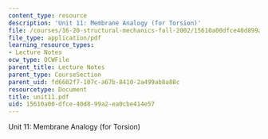 ```yaml
---
content_type: resource
description: 'Unit 11: Membrane Analogy (for Torsion)'
file: /courses/16-20-structural-mechanics-fall-2002/15610a00dfce40d899a2ea0cbe414e57_unit11.pdf
file_type: application/pdf
learning_resource_types:
- Lecture Notes
ocw_type: OCWFile
parent_title: Lecture Notes
parent_type: CourseSection
parent_uid: fd6602f7-107c-a67b-8410-2a499ab8a88c
resourcetype: Document
title: unit11.pdf
uid: 15610a00-dfce-40d8-99a2-ea0cbe414e57
---
```

Unit 11: Membrane Analogy (for Torsion)

